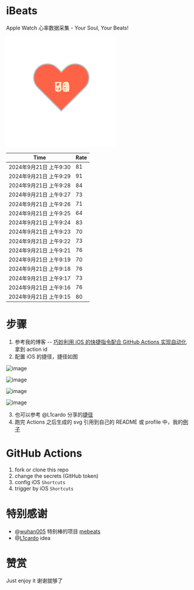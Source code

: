 # iBeats
Apple Watch 心率数据采集 - Your Soul, Your Beats!

![](./files/heart.svg)

<!--START_SECTION:my_heart_rate-->
| Time | Rate | 
 | ---- | ---- | 
| 2024年9月21日 上午9:30 | 81 |
| 2024年9月21日 上午9:29 | 91 |
| 2024年9月21日 上午9:28 | 84 |
| 2024年9月21日 上午9:27 | 73 |
| 2024年9月21日 上午9:26 | 71 |
| 2024年9月21日 上午9:25 | 64 |
| 2024年9月21日 上午9:24 | 83 |
| 2024年9月21日 上午9:23 | 70 |
| 2024年9月21日 上午9:22 | 73 |
| 2024年9月21日 上午9:21 | 76 |
| 2024年9月21日 上午9:19 | 70 |
| 2024年9月21日 上午9:18 | 76 |
| 2024年9月21日 上午9:17 | 73 |
| 2024年9月21日 上午9:16 | 76 |
| 2024年9月21日 上午9:15 | 80 |

<!--END_SECTION:my_heart_rate-->

# 步骤
1. 参考我的博客 -- [巧妙利用 iOS 的快捷指令配合 GitHub Actions 实现自动化](https://github.com/yihong0618/gitblog/issues/198) 拿到 action id
2. 配置 iOS 的捷径，捷径如图

![image](https://user-images.githubusercontent.com/15976103/122154218-0db0b480-ce97-11eb-93bb-5aec07c558dc.png)

![image](https://user-images.githubusercontent.com/15976103/122154236-186b4980-ce97-11eb-8e4b-70551a0391ae.png)

![image](https://user-images.githubusercontent.com/15976103/122154268-2d47dd00-ce97-11eb-902e-3acf292265a9.png)

![image](https://user-images.githubusercontent.com/15976103/122174055-fa144680-ceb4-11eb-9be2-3eb83cd516f7.png)

3. 也可以参考 @L1cardo 分享的[捷径](https://www.icloud.com/shortcuts/6ab6047b459c41ad822ad6b94b1c03d4)
4. 跑完 Actions 之后生成的 svg 引用到自己的 README 或 profile 中，我的[例子](https://github.com/yihong0618) 

# GitHub Actions

1. fork or clone this repo
2. change the secrets (GitHub token)
3. config iOS `Shortcuts` 
4. trigger by iOS `Shortcuts`

# 特别感谢
- @[wuhan005](https://github.com/wuhan005) 特别棒的项目 [mebeats](https://github.com/wuhan005/mebeats)
- @[L1cardo](https://github.com/L1cardo) idea

# 赞赏
Just enjoy it
谢谢就够了
